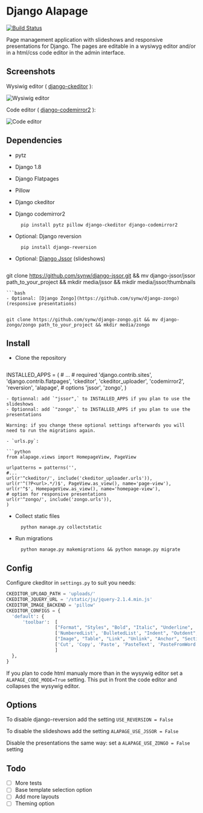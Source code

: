 Django Alapage
==============

[![Build Status](https://travis-ci.org/synw/django-alapage.svg?branch=master)](https://travis-ci.org/synw/django-alapage) 

Page management application with slideshows and responsive presentations for Django. 
The pages are editable in a wysiwyg editor and/or in a html/css code editor in the admin interface.

Screenshots
--------------

Wysiwig editor ( [django-ckeditor](https://github.com/django-ckeditor/django-ckeditor) ):

![Wysiwig editor](https://raw.github.com/synw/django-alapage/master/docs/img/wysiwyg_editor.png)

Code editor ( [django-codemirror2](https://github.com/sk1p/django-codemirror2) ):

![Code editor](https://raw.github.com/synw/django-alapage/master/docs/img/code_editor.png)

Dependencies
--------------

- pytz
- Django 1.8
- Django Flatpages
- Pillow
- Django ckeditor
- Django codemirror2

		pip install pytz pillow django-ckeditor django-codemirror2

- Optional: Django reversion

		pip install django-reversion
		
- Optional: [Django Jssor](https://github.com/synw/django-jssor) (slideshows)

  ```bash
git clone https://github.com/synw/django-jssor.git && mv django-jssor/jssor path_to_your_project && mkdir media/jssor && mkdir media/jssor/thumbnails
  ```
  ```bash
- Optional: [Django Zongo](https://github.com/synw/django-zongo) (responsive presentations)


git clone https://github.com/synw/django-zongo.git && mv django-zongo/zongo path_to_your_project && mkdir media/zongo
  ```

Install
--------------

- Clone the repository

  ```python
INSTALLED_APPS = (
	# ...
	# required
	'django.contrib.sites',
	'django.contrib.flatpages',
    'ckeditor',
    'ckeditor_uploader',
    'codemirror2',
    'reversion',
    'alapage',
	# options 
    'jssor',
    'zongo',
)
  ```
- Optionnal: add `"jssor",` to INSTALLED_APPS if you plan to use the slideshows
- Optionnal: add `"zongo",` to INSTALLED_APPS if you plan to use the presentations

Warning: if you change these optional settings afterwards you will need to run the migrations again.

- `urls.py`:

  ```python
from alapage.views import HomepageView, PageView

urlpatterns = patterns('',
#...
url(r'^ckeditor/', include('ckeditor_uploader.urls')),
url(r'^(?P<url>.*/)$', PageView.as_view(), name='page-view'),
url(r'^$', HomepageView.as_view(), name='homepage-view'),
# option for responsive presentations
url(r'^zongo/', include('zongo.urls')),
)
  ```
    
- Collect static files

		python manage.py collectstatic

- Run migrations

		python manage.py makemigrations && python manage.py migrate

Config
--------------

Configure ckeditor in `settings.py` to suit you needs:

  ```python
CKEDITOR_UPLOAD_PATH = 'uploads/'
CKEDITOR_JQUERY_URL = '/static/js/jquery-2.1.4.min.js'
CKEDITOR_IMAGE_BACKEND = 'pillow'
CKEDITOR_CONFIGS = {
    'default': {
        'toolbar':  [
                    ["Format", "Styles", "Bold", "Italic", "Underline", '-', 'RemoveFormat'],
                    ['NumberedList', 'BulletedList', "Indent", "Outdent", 'JustifyLeft', 'JustifyCenter','JustifyRight', 'JustifyBlock'],
                    ["Image", "Table", "Link", "Unlink", "Anchor", "SectionLink", "Subscript", "Superscript"], ['Undo', 'Redo'],
                    ['Cut', 'Copy', 'Paste', 'PasteText', 'PasteFromWord'],["Source", "Maximize"],
                    ]
    },
}
  ```

If you plan to code html manualy more than in the wysywig editor set a `ALAPAGE_CODE_MODE=True` setting. This put in front the code editor and collapses the wysywig editor.

Options
--------------

To disable django-reversion add the setting `USE_REVERSION = False`

To disable the slideshows add the setting `ALAPAGE_USE_JSSOR = False`

Disable the presentations the same way: set a `ALAPAGE_USE_ZONGO = False` setting

Todo
--------------

- [ ] More tests
- [ ] Base template selection option
- [ ] Add more layouts
- [ ] Theming option
